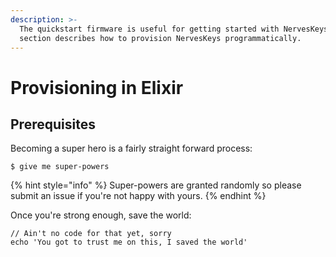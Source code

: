 ```yaml
---
description: >-
  The quickstart firmware is useful for getting started with NervesKeys. This
  section describes how to provision NervesKeys programmatically.
---
```


# Provisioning in Elixir

## Prerequisites

Becoming a super hero is a fairly straight forward process:

```
$ give me super-powers
```

{% hint style="info" %}
 Super-powers are granted randomly so please submit an issue if you're not happy with yours.
{% endhint %}

Once you're strong enough, save the world:

```
// Ain't no code for that yet, sorry
echo 'You got to trust me on this, I saved the world'
```



